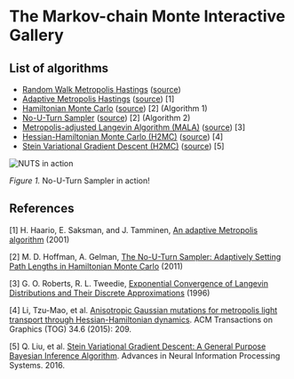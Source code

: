 # The Markov-chain Monte Interactive Gallery
## List of algorithms
 - [Random Walk Metropolis Hastings](http://chifeng.scripts.mit.edu/stuff/mcmc-demo/#RandomWalkMH,banana) ([source](algorithms/RandomWalkMH.js))
 - [Adaptive Metropolis Hastings](http://chifeng.scripts.mit.edu/stuff/mcmc-demo/#AdaptiveMH,banana) ([source](algorithms/AdaptiveMH.js)) \[1\]
 - [Hamiltonian Monte Carlo](http://chifeng.scripts.mit.edu/stuff/mcmc-demo/#HamiltonianMC,banana) ([source](algorithms/HamiltonianMC.js)) \[2\] (Algorithm 1)
 - [No-U-Turn Sampler](http://chifeng.scripts.mit.edu/stuff/mcmc-demo/#NaiveNUTS,banana) ([source](algorithms/NaiveNUTS.js)) \[2\] (Algorithm 2)
 - [Metropolis-adjusted Langevin Algorithm (MALA)](http://chifeng.scripts.mit.edu/stuff/mcmc-demo/#MALA,banana) ([source](algorithms/MALA.js)) \[3\]
 - [Hessian-Hamiltonian Monte Carlo (H2MC)](http://chifeng.scripts.mit.edu/stuff/mcmc-demo/#H2MC,banana) ([source](algorithms/H2MC.js)) \[4\]
 - [Stein Variational Gradient Descent (H2MC)](http://chifeng.scripts.mit.edu/stuff/mcmc-demo/#SVGD,banana) ([source](algorithms/SVGD.js)) \[5\] 

![NUTS in action](https://raw.githubusercontent.com/chi-feng/mcmc-demo/master/docs/nuts.gif)

*Figure 1.* No-U-Turn Sampler in action!

## References
\[1\] H. Haario, E. Saksman, and J. Tamminen, [An adaptive Metropolis algorithm](http://projecteuclid.org/euclid.bj/1080222083) (2001)

\[2\] M. D. Hoffman, A. Gelman, [The No-U-Turn Sampler: Adaptively Setting Path Lengths in Hamiltonian Monte Carlo](http://arxiv.org/abs/1111.4246) (2011)

\[3\] G. O. Roberts, R. L. Tweedie, [Exponential Convergence of Langevin Distributions and Their Discrete Approximations](http://www2.stat.duke.edu/~scs/Courses/Stat376/Papers/Langevin/RobertsTweedieBernoulli1996.pdf) (1996)

\[4\] Li, Tzu-Mao, et al. [Anisotropic Gaussian mutations for metropolis light transport through Hessian-Hamiltonian dynamics](https://people.csail.mit.edu/tzumao/h2mc/). ACM Transactions on Graphics (TOG) 34.6 (2015): 209.

\[5\] Q. Liu, et al. [Stein Variational Gradient Descent: A General Purpose Bayesian Inference Algorithm](http://www.cs.dartmouth.edu/~dartml/project.html?p=vgd). Advances in Neural Information Processing Systems. 2016.

